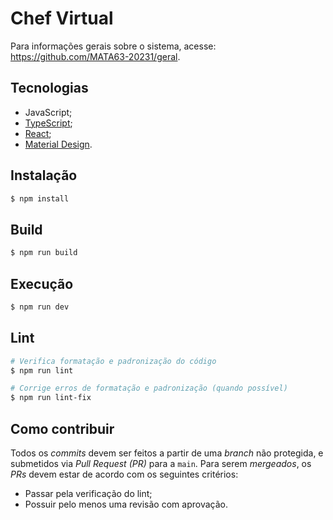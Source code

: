 # Chef Virtual

Para informações gerais sobre o sistema, acesse: https://github.com/MATA63-20231/geral.

## Tecnologias
* JavaScript;
* [TypeScript](https://www.typescriptlang.org/);
* [React](https://pt-br.reactjs.org/);
* [Material Design](https://material.io/).
  
## Instalação
```bash
$ npm install
```
## Build
```bash
$ npm run build 
```

## Execução 
```bash
$ npm run dev 
```
 
## Lint
```bash
# Verifica formatação e padronização do código
$ npm run lint

# Corrige erros de formatação e padronização (quando possível)
$ npm run lint-fix
```

## Como contribuir 
Todos os _commits_ devem ser feitos a partir de uma _branch_ não protegida, e submetidos via _Pull Request (PR)_ para a `main`. Para serem _mergeados_, os _PRs_ devem estar de acordo com os seguintes critérios:

* Passar pela verificação do lint;
* Possuir pelo menos uma revisão com aprovação.
